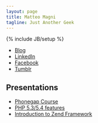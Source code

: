 ```yaml
---
layout: page
title: Matteo Magni
tagline: Just Another Geek
---
```

{% include JB/setup %}

<ul>
<li><a href="http://magni.me">Blog</a></li>
<li><a href="http://www.linkedin.com/in/matteomagni">LinkedIn</a></li>
<li><a href="http://www.facebook.com/ilbonzo">Facebook</a></li>
<li><a href="http://matteomagni.info/">Tumblr</a></li>
</ul>

<h2>Presentations</h2>
<ul>
<li><a href="/presentation-phonegap-course">Phonegap Course</a></li>
<li><a href="/presentation-pugbo-php54">PHP 5.3/5.4 features</a></li>
<li><a href="http://www.slideshare.net/ilbonzo/introduction-to-zend-framework-13136119">Introduction to Zend Framework</a></li>
</ul>
